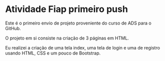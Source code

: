 # Atividade Fiap primeiro push

Este é o primeiro envio de projeto proveniente do curso de ADS para o GitHub.

O projeto em si consiste na criação de 3 páginas em HTML.

Eu realizei a criação de uma tela index, uma tela de login e uma de registro usando HTML, CSS e um pouco de Bootstrap.
